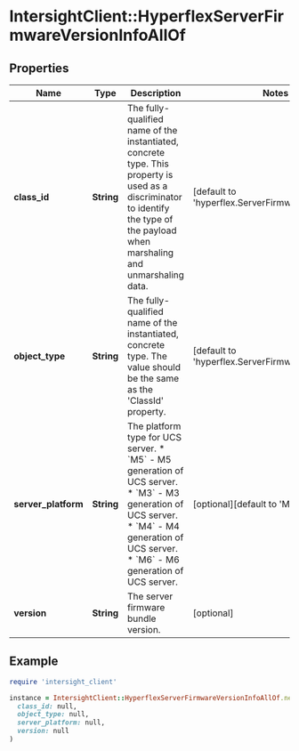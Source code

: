 # IntersightClient::HyperflexServerFirmwareVersionInfoAllOf

## Properties

| Name | Type | Description | Notes |
| ---- | ---- | ----------- | ----- |
| **class_id** | **String** | The fully-qualified name of the instantiated, concrete type. This property is used as a discriminator to identify the type of the payload when marshaling and unmarshaling data. | [default to &#39;hyperflex.ServerFirmwareVersionInfo&#39;] |
| **object_type** | **String** | The fully-qualified name of the instantiated, concrete type. The value should be the same as the &#39;ClassId&#39; property. | [default to &#39;hyperflex.ServerFirmwareVersionInfo&#39;] |
| **server_platform** | **String** | The platform type for UCS server. * &#x60;M5&#x60; - M5 generation of UCS server. * &#x60;M3&#x60; - M3 generation of UCS server. * &#x60;M4&#x60; - M4 generation of UCS server. * &#x60;M6&#x60; - M6 generation of UCS server. | [optional][default to &#39;M5&#39;] |
| **version** | **String** | The server firmware bundle version. | [optional] |

## Example

```ruby
require 'intersight_client'

instance = IntersightClient::HyperflexServerFirmwareVersionInfoAllOf.new(
  class_id: null,
  object_type: null,
  server_platform: null,
  version: null
)
```

